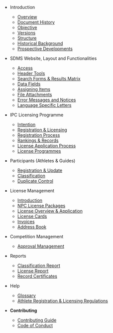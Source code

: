 - Introduction

  - [Overview](README.md)
  - [Document History](introduction/document-history.md)
  - [Objective](introduction/objective.md)
  - [Versions](introduction/versions.md)
  - [Structure](introduction/structure.md)
  - [Historical Background](introduction/historical-background.md)
  - [Prospective Developments](introduction/prospective-developments.md)

- SDMS Website, Layout and Functionalities

  - [Access](layout-and-functionalities/access.md)
  - [Header Tools](layout-and-functionalities/header-tools.md)
  - [Search Forms & Results Matrix](layout-and-functionalities/search.md)
  - [Data Fields](layout-and-functionalities/data-fields.md)
  - [Assigning Items](layout-and-functionalities/assigning-items.md)
  - [File Attachments](layout-and-functionalities/file-attachments.md)
  - [Error Messages and Notices](layout-and-functionalities/error-messages-and-notices.md)
  - [Language Specific Letters](layout-and-functionalities/language-specific-letters.md)

- IPC Licensing Programme

  - [Intention](ipc-licensing-programme/intention.md)
  - [Registration & Licensing](ipc-licensing-programme/registration-and-licensing.md)
  - [Registration Process](ipc-licensing-programme/registration-process.md)
  - [Rankings & Records](ipc-licensing-programme/rankings-and-records.md)
  - [License Application Process](ipc-licensing-programme/license-application-process.md)
  - [License Programmes](ipc-licensing-programme/license-programmes.md)

- Participants (Athletes & Guides)

  - [Registration & Update](participants/registration-and-update.md)
  - [Classification](participants/classification.md)
  - [Duplicate Control](participants/duplicate-control.md)

- License Management

  - [Introduction](license-management/introduction.md)
  - [NPC License Packages](license-management/npc-license-packages.md)
  - [License Overview & Application](license-management/license-overview-and-application.md)
  - [License Cards](license-management/license-cards.md)
  - [Invoices](license-management/invoices.md)
  - [Address Book](license-management/address-book.md)

- Competition Management

  - [Approval Management](competition-management/approval-management.md)

- Reports

  - [Classification Report](reports/classification-report.md)
  - [License Report](reports/license-report.md)
  - [Record Certificates](reports/record-certificates.md)

- Help
  - [Glossary](help/glossary.md)
  - [Athlete Registration & Licensing Regulations](help/athlete-registration-and-licensing-regulations.md)

- **Contributing**
  - [Contributing Guide](CONTRIBUTING.md)
  - [Code of Conduct](CODE_OF_CONDUCT.md)
